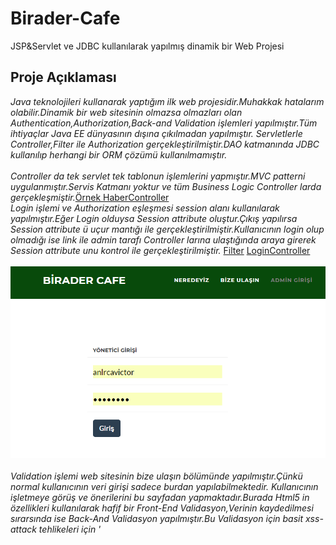 # Birader-Cafe
JSP&amp;Servlet ve JDBC kullanılarak yapılmış dinamik bir Web Projesi

## Proje Açıklaması
*Java teknolojileri kullanarak yaptığım ilk web projesidir.Muhakkak hatalarım olabilir.Dinamik bir web sitesinin olmazsa olmazları olan
Authentication,Authorization,Back-and Validation işlemleri yapılmıştır.Tüm ihtiyaçlar Java EE dünyasının dışına çıkılmadan yapılmıştır.
Servletlerle Controller,Filter ile Authorization gerçekleştirilmiştir.DAO katmanında JDBC kullanılıp herhangi bir ORM çözümü 
kullanılmamıştır.*
</br></br>
  *Controller da tek servlet tek tablonun işlemlerini yapmıştır.MVC patterni uygulanmıştır.Servis Katmanı yoktur ve tüm Business Logic
Controller larda gerçekleşmiştir.*[Örnek HaberController](https://github.com/anlrcavictor/Birader-Cafe/blob/master/BiraderCafe01/src/AdminController/HaberController.java)
</br>
  *Login işlemi ve Authorization eşleşmesi session alanı kullanılarak yapılmıştır.Eğer Login olduysa Session attribute oluştur.Çıkış
  yapılırsa Session attribute ü uçur mantığı ile gerçekleştirilmiştir.Kullanıcının login olup olmadığı ise link ile admin tarafı 
  Controller larına ulaştığında araya girerek Session attribute unu kontrol ile gerçekleştirilmiştir.* 
  [Filter](https://github.com/anlrcavictor/Birader-Cafe/blob/master/BiraderCafe01/src/Filter/AdminFilter.java)
 [LoginController](https://github.com/anlrcavictor/Birader-Cafe/blob/master/BiraderCafe01/src/Controller/LoginController.java)
 </br></br>
  ![Login](https://github.com/anlrcavictor/ImagesRepo-for-Readme/blob/master/BiraderCafe/Login.png?raw=true)
  </br></br>
  *Validation işlemi web sitesinin bize ulaşın bölümünde yapılmıştır.Çünkü normal kullanıcının veri girişi sadece burdan yapılabilmektedir.
  Kullanıcının işletmeye görüş ve önerilerini bu sayfadan yapmaktadır.Burada Html5 in özellikleri kullanılarak hafif bir Front-End 
  Validasyon,Verinin kaydedilmesi sırarsında ise Back-And Validasyon yapılmıştır.Bu Validasyon için basit xss-attack tehlikeleri için 
  '<script>' etiketini yakalamak ve bazı uygunsuz girişlerimn veri kaydını engelleme yapılmıştır.*
  [İnceleyebilirisniz](https://github.com/anlrcavictor/Birader-Cafe/blob/master/BiraderCafe01/src/Validator/Validator.java)
  *Burada if else mantğıyla validasyon yapılmış olup Spring Security gibi bir hazır yapı kullanılmamıştır.*
  </br></br>
  ![Validation](https://github.com/anlrcavictor/ImagesRepo-for-Readme/blob/master/BiraderCafe/BizeUlasin.png?raw=true)
  </br></br>
  *Tüm Mesajlar admin tarafında ve yeni eklenenler en başta olacak,okunmamışsa okunmadı ibaresini gösterecek şekilde kullanıcı dostu 
  olacak şekilde dizayn edilmiştir.*
  </br></br>
  ![Mesajlar](https://github.com/anlrcavictor/ImagesRepo-for-Readme/blob/master/BiraderCafe/MesagesAdmin.png?raw=true)
  
  
